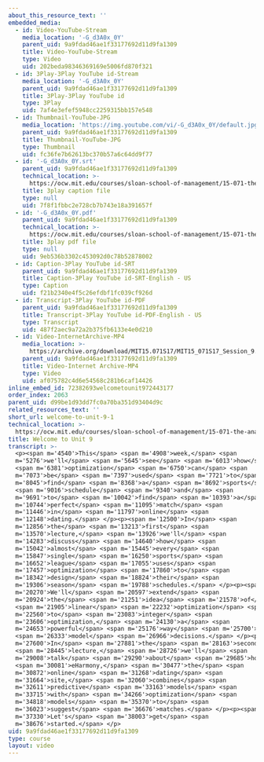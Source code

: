 ```yaml
---
about_this_resource_text: ''
embedded_media:
  - id: Video-YouTube-Stream
    media_location: '-G_d3A0x_0Y'
    parent_uid: 9a9fdad46ae1f33177692d11d9fa1309
    title: Video-YouTube-Stream
    type: Video
    uid: 202beda98346369169e5006fd870f321
  - id: 3Play-3Play YouTube id-Stream
    media_location: '-G_d3A0x_0Y'
    parent_uid: 9a9fdad46ae1f33177692d11d9fa1309
    title: 3Play-3Play YouTube id
    type: 3Play
    uid: 7af4e3efef5948cc2259315bb157e548
  - id: Thumbnail-YouTube-JPG
    media_location: 'https://img.youtube.com/vi/-G_d3A0x_0Y/default.jpg'
    parent_uid: 9a9fdad46ae1f33177692d11d9fa1309
    title: Thumbnail-YouTube-JPG
    type: Thumbnail
    uid: fc36fe7b62613bc370b57a6c64dd9f77
  - id: '-G_d3A0x_0Y.srt'
    parent_uid: 9a9fdad46ae1f33177692d11d9fa1309
    technical_location: >-
      https://ocw.mit.edu/courses/sloan-school-of-management/15-071-the-analytics-edge-spring-2017/integer-optimization/welcome-to-unit-9/welcome-to-unit-9-1/-G_d3A0x_0Y.srt
    title: 3play caption file
    type: null
    uid: 7f8f1fbbc2e728cb7b743e18a391657f
  - id: '-G_d3A0x_0Y.pdf'
    parent_uid: 9a9fdad46ae1f33177692d11d9fa1309
    technical_location: >-
      https://ocw.mit.edu/courses/sloan-school-of-management/15-071-the-analytics-edge-spring-2017/integer-optimization/welcome-to-unit-9/welcome-to-unit-9-1/-G_d3A0x_0Y.pdf
    title: 3play pdf file
    type: null
    uid: 9eb536b3302c453092d0c78b52878002
  - id: Caption-3Play YouTube id-SRT
    parent_uid: 9a9fdad46ae1f33177692d11d9fa1309
    title: Caption-3Play YouTube id-SRT-English - US
    type: Caption
    uid: f21b2340e4f5c26efdbf1fc039cf926d
  - id: Transcript-3Play YouTube id-PDF
    parent_uid: 9a9fdad46ae1f33177692d11d9fa1309
    title: Transcript-3Play YouTube id-PDF-English - US
    type: Transcript
    uid: 487f2aec9a72a2b375fb6133e4e0d210
  - id: Video-InternetArchive-MP4
    media_location: >-
      https://archive.org/download/MIT15.071S17/MIT15_071S17_Session_9.1.01_300k.mp4
    parent_uid: 9a9fdad46ae1f33177692d11d9fa1309
    title: Video-Internet Archive-MP4
    type: Video
    uid: af075782c4d6e54568c281b6caf14426
inline_embed_id: 72382693welcometounit972443177
order_index: 2063
parent_uid: d99be1d93dd7fc0a70ba351d93404d9c
related_resources_text: ''
short_url: welcome-to-unit-9-1
technical_location: >-
  https://ocw.mit.edu/courses/sloan-school-of-management/15-071-the-analytics-edge-spring-2017/integer-optimization/welcome-to-unit-9/welcome-to-unit-9-1
title: Welcome to Unit 9
transcript: >-
  <p><span m='4540'>This</span> <span m='4908'>week,</span> <span
  m='5276'>we'll</span> <span m='5645'>see</span> <span m='6013'>how</span>
  <span m='6381'>optimization</span> <span m='6750'>can</span> <span
  m='7073'>be</span> <span m='7397'>used</span> <span m='7721'>to</span> <span
  m='8045'>find</span> <span m='8368'>a</span> <span m='8692'>sports</span>
  <span m='9016'>schedule</span> <span m='9340'>and</span> <span
  m='9691'>to</span> <span m='10042'>find</span> <span m='10393'>a</span> <span
  m='10744'>perfect</span> <span m='11095'>match</span> <span
  m='11446'>in</span> <span m='11797'>online</span> <span
  m='12148'>dating.</span> </p><p><span m='12500'>In</span> <span
  m='12856'>the</span> <span m='13213'>first</span> <span
  m='13570'>lecture,</span> <span m='13926'>we'll</span> <span
  m='14283'>discuss</span> <span m='14640'>how</span> <span
  m='15042'>almost</span> <span m='15445'>every</span> <span
  m='15847'>single</span> <span m='16250'>sports</span> <span
  m='16652'>league</span> <span m='17055'>uses</span> <span
  m='17457'>optimization</span> <span m='17860'>to</span> <span
  m='18342'>design</span> <span m='18824'>their</span> <span
  m='19306'>season</span> <span m='19788'>schedules.</span> </p><p><span
  m='20270'>We'll</span> <span m='20597'>extend</span> <span
  m='20924'>the</span> <span m='21251'>idea</span> <span m='21578'>of</span>
  <span m='21905'>linear</span> <span m='22232'>optimization</span> <span
  m='22560'>to</span> <span m='23083'>integer</span> <span
  m='23606'>optimization,</span> <span m='24130'>a</span> <span
  m='24653'>powerful</span> <span m='25176'>way</span> <span m='25700'>to</span>
  <span m='26333'>model</span> <span m='26966'>decisions.</span> </p><p><span
  m='27600'>In</span> <span m='27881'>the</span> <span m='28163'>second</span>
  <span m='28445'>lecture,</span> <span m='28726'>we'll</span> <span
  m='29008'>talk</span> <span m='29290'>about</span> <span m='29685'>how</span>
  <span m='30081'>eHarmony,</span> <span m='30477'>the</span> <span
  m='30872'>online</span> <span m='31268'>dating</span> <span
  m='31664'>site,</span> <span m='32060'>combines</span> <span
  m='32611'>predictive</span> <span m='33163'>models</span> <span
  m='33715'>with</span> <span m='34266'>optimization</span> <span
  m='34818'>models</span> <span m='35370'>to</span> <span
  m='36023'>suggest</span> <span m='36676'>matches.</span> </p><p><span
  m='37330'>Let's</span> <span m='38003'>get</span> <span
  m='38676'>started.</span> </p>
uid: 9a9fdad46ae1f33177692d11d9fa1309
type: course
layout: video
---
```

